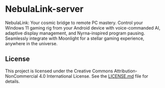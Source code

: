 # NebulaLink-server
NebulaLink: Your cosmic bridge to remote PC mastery. Control your Windows 11 gaming rig from your Android device with voice-commanded AI, adaptive display management, and Nyrna-inspired program pausing. Seamlessly integrate with Moonlight for a stellar gaming experience, anywhere in the universe.

## License

This project is licensed under the Creative Commons Attribution-NonCommercial 4.0 International License. See the [LICENSE.md](LICENSE.md) file for details.
